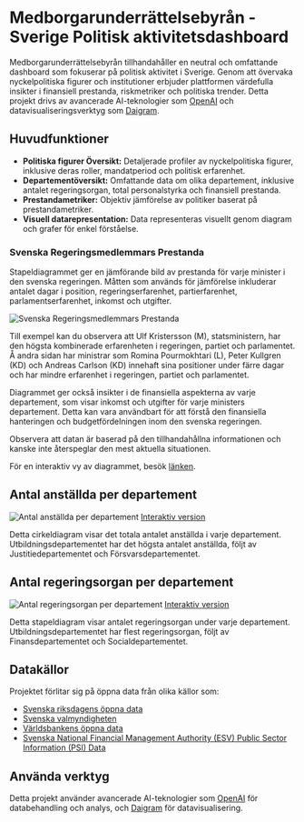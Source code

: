 # Medborgarunderrättelsebyrån - Sverige Politisk aktivitetsdashboard

Medborgarunderrättelsebyrån tillhandahåller en neutral och omfattande dashboard som fokuserar på politisk aktivitet i Sverige. Genom att övervaka nyckelpolitiska figurer och institutioner erbjuder plattformen värdefulla insikter i finansiell prestanda, riskmetriker och politiska trender. Detta projekt drivs av avancerade AI-teknologier som [OpenAI](https://www.openai.com/) och datavisualiseringsverktyg som [Daigram](https://daigr.am/).

## Huvudfunktioner

- **Politiska figurer Översikt:** Detaljerade profiler av nyckelpolitiska figurer, inklusive deras roller, mandatperiod och politisk erfarenhet.
- **Departementöversikt:** Omfattande data om olika departement, inklusive antalet regeringsorgan, total personalstyrka och finansiell prestanda.
- **Prestandametriker:** Objektiv jämförelse av politiker baserat på prestandametriker.
- **Visuell datarepresentation:** Data representeras visuellt genom diagram och grafer för enkel förståelse.

### Svenska Regeringsmedlemmars Prestanda

Stapeldiagrammet ger en jämförande bild av prestanda för varje minister i den svenska regeringen. Måtten som används för jämförelse inkluderar antalet dagar i position, regeringserfarenhet, partierfarenhet, parlamentserfarenhet, inkomst och utgifter.

![Svenska Regeringsmedlemmars Prestanda](https://daigr.am/ec286ca6.svg)

Till exempel kan du observera att Ulf Kristersson (M), statsministern, har den högsta kombinerade erfarenheten i regeringen, partiet och parlamentet. Å andra sidan har ministrar som Romina Pourmokhtari (L), Peter Kullgren (KD) och Andreas Carlson (KD) innehaft sina positioner under färre dagar och har mindre erfarenhet i regeringen, partiet och parlamentet.

Diagrammet ger också insikter i de finansiella aspekterna av varje departement, som visar inkomst och utgifter för varje ministers departement. Detta kan vara användbart för att förstå den finansiella hanteringen och budgetfördelningen inom den svenska regeringen.

Observera att datan är baserad på den tillhandahållna informationen och kanske inte återspeglar den mest aktuella situationen.

För en interaktiv vy av diagrammet, besök [länken](https://daigr.am/ec286ca6.svg).


## Antal anställda per departement
![Antal anställda per departement](https://daigr.am/9293ac71.svg)
[Interaktiv version](https://daigr.am/9293ac71.svg)

Detta cirkeldiagram visar det totala antalet anställda i varje departement. Utbildningsdepartementet har det högsta antalet anställda, följt av Justitiedepartementet och Försvarsdepartementet.

## Antal regeringsorgan per departement
![Antal regeringsorgan per departement](https://daigr.am/6393ba66.svg)
[Interaktiv version](https://daigr.am/6393ba66.svg)

Detta stapeldiagram visar antalet regeringsorgan under varje departement. Utbildningsdepartementet har flest regeringsorgan, följt av Finansdepartementet och Socialdepartementet.



## Datakällor

Projektet förlitar sig på öppna data från olika källor som:

- [Svenska riksdagens öppna data](https://data.riksdagen.se/)
- [Svenska valmyndigheten](https://www.val.se/)
- [Världsbankens öppna data](https://data.worldbank.org/)
- [Svenska National Financial Management Authority (ESV) Public Sector Information (PSI) Data](https://www.esv.se/psidata)

## Använda verktyg

Detta projekt använder avancerade AI-teknologier som [OpenAI](https://www.openai.com/) för databehandling och analys, och [Daigram](https://daigr.am/) för datavisualisering.
